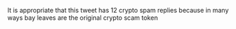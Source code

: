 It is appropriate that this tweet has 12 crypto spam replies because in many ways bay leaves are the original crypto scam token

